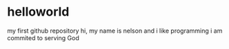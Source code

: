 # helloworld
my first github repository
hi, my name is nelson and i like programming
i am commited to serving God

